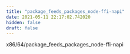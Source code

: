 ```yaml
---
title: "package_feeds_packages_node-ffi-napi"
date: 2021-05-11 22:17:02.742020
hidden: false
draft: false
---
```


x86/64/package_feeds_packages_node-ffi-napi

